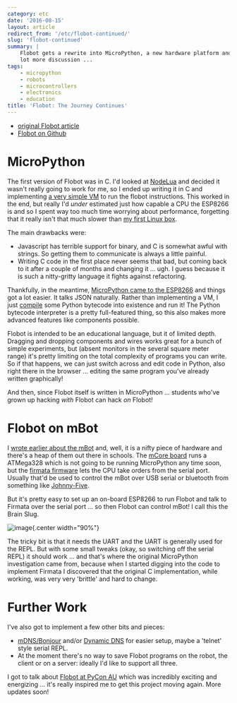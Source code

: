 ```yaml
---
category: etc
date: '2016-08-15'
layout: article
redirect_from: '/etc/flobot-continued/'
slug: 'flobot-continued'
summary: |
    Flobot gets a rewrite into MicroPython, a new hardware platform and a
    lot more discussion ...
tags:
    - micropython
    - robots
    - microcontrollers
    - electronics
    - education
title: 'Flobot: The Journey Continues'
---
```


-   [original Flobot
    article](/etc/flobot-graphical-dataflow-language-for-robots)
-   [Flobot on Github](https://github.com/mnemote/flobot/)

MicroPython
===========

The first version of Flobot was in C. I'd looked at
[NodeLua](https://nodelua.org/) and decided it wasn't really going to
work for me, so I ended up writing it in C and implementing [a very
simple
VM](https://github.com/mnemote/flobot/blob/d699411a3c25393b1b923e06eec1b6807c891e29/esp8266/vm/virtual.c)
to run the flobot instructions. This worked in the end, but really I'd
*under* estimated just how capable a CPU the ESP8266 is and so I spent
way too much time worrying about performance, forgetting that it really
isn't that much slower than [my first Linux
box](http://www.cpushack.com/2013/01/26/cpu-of-the-day-new-logo-old-processor-intel-486-dx2-66/).

The main drawbacks were:

-   Javascript has terrible support for binary, and C is somewhat awful
    with strings. So getting them to communicate is always a
    little painful.
-   Writing C code in the first place never seems that bad, but coming
    back to it after a couple of months and changing it ... ugh. I guess
    because it is such a nitty-gritty language it fights
    against refactoring.

Thankfully, in the meantime, [MicroPython came to the
ESP8266](https://github.com/micropython/micropython/tree/master/esp8266)
and things got a lot easier. It talks JSON naturally. Rather than
implementing a VM, I just
[compile](https://docs.python.org/3.5/library/functions.html#compile)
some Python bytecode into existence and run it! The Python bytecode
interpreter is a pretty full-featured thing, so this also makes more
advanced features like components possible.

Flobot is intended to be an educational language, but it of limited
depth. Dragging and dropping components and wires works great for a
bunch of simple experiments, but (absent monitors in the several square
meter range) it's pretty limiting on the total complexity of programs
you can write. So if that happens, we can just switch across and edit
code in Python, also right there in the browser ... editing the same
program you've already written graphically!

And then, since Flobot itself is written in MicroPython ... students
who've grown up hacking *with* Flobot can hack *on* Flobot!

Flobot on mBot
==============

I [wrote earlier about the
mBot](http://nick.zoic.org/etc/mbots-using-nodebot-mblockly-and-arduino/)
and, well, it is a nifty piece of hardware and there's a heap of them
out there in schools. The [mCore
board](http://makeblock.com/mcore-main-control-board-for-mbot) runs a
ATMega328 which is not going to be running MicroPython any time soon,
but the [firmata firmware](https://github.com/firmata/protocol) lets the
CPU take orders from the serial port. Usually that'd be used to control
the mBot over USB serial or bluetooth from something like
[Johnny-Five](http://johnny-five.io/).

But it's pretty easy to set up an on-board ESP8266 to run Flobot and
talk to Firmata over the serial port ... so then Flobot can control
mBot! I call this the Brain Slug.

![image](../../images/mbot_with_esp-bs.jpg){.center width="90%"}

The tricky bit is that it needs the UART and the UART is generally used
for the REPL. But with some small tweaks (okay, so switching off the
serial REPL) it should work ... and that's where the original
MicroPython investigation came from, because when I started digging into
the code to implement Firmata I discovered that the original C
implementation, while working, was very very 'brittle' and hard to
change.

Further Work
============

I've also got to implement a few other bits and pieces:

-   [mDNS/Bonjour](https://en.wikipedia.org/wiki/Multicast_DNS) and/or
    [Dynamic DNS](https://en.wikipedia.org/wiki/Dynamic_DNS) for easier
    setup, maybe a 'telnet' style serial REPL.
-   At the moment there's no way to save Flobot programs on the robot,
    the client or on a server: ideally I'd like to support all three.

I got to talk about [Flobot at PyCon AU](/etc/pycon-2016-melbourne/)
which was incredibly exciting and energizing ... it's really inspired me
to get this project moving again. More updates soon!
